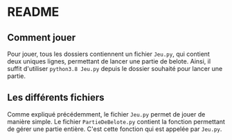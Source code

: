 # README
## Comment jouer
Pour jouer, tous les dossiers contiennent un fichier `Jeu.py`, qui contient deux uniques lignes, permettant de lancer une partie de belote. Ainsi, il suffit d'utiliser `python3.8 Jeu.py` depuis le dossier souhaité pour lancer une partie.

## Les différents fichiers
Comme expliqué précédemment, le fichier `Jeu.py` permet de jouer de manière simple.
Le fichier `PartieDeBelote.py` contient la fonction permettant de gérer une partie entière. C'est cette fonction qui est appelée par `Jeu.py`.
